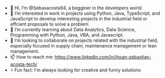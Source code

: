 - 👋 Hi, I’m @Sebasacosta94, a begginer in the developers world.
- 👀 I’m interested in work in projects using Python, Java, TypeScript, and JavaScript to develop interesting projects in the industrial field or effcient proposals to solve a problem.
- 🌱 I’m currently learning about Data Analytics, Data Science, Programming with Python, Java, VBA, and Javascript.
- 💞️ I’m looking to collaborate on projects related with the industrial field, especially focused in supply chain, maintenance management  or lean management.
- 📫 How to reach me: https://www.linkedin.com/in/jhoan-sebastian-acosta-tech/
- ⚡ Fun fact: I'm always looking for creative and funny solutions

<!---
Sebasacosta94/Sebasacosta94 is a ✨ special ✨ repository because its `README.md` (this file) appears on your GitHub profile.
You can click the Preview link to take a look at your changes.
--->

